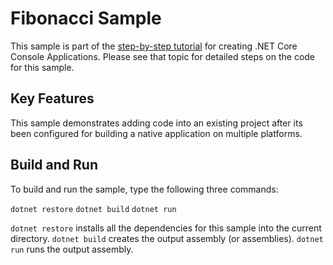 Fibonacci Sample
================

This sample is part of the [step-by-step tutorial](https://docs.microsoft.com/dotnet/articles/core/tutorials/using-with-xplat-cli)
for creating .NET Core Console Applications. Please see that topic for detailed steps on the code
for this sample.

Key Features
------------

This sample demonstrates adding code into an existing project after its been configured for building
a native application on multiple platforms.

Build and Run
-------------

To build and run the sample, type the following three commands:

`dotnet restore`
`dotnet build`
`dotnet run`

`dotnet restore` installs all the dependencies for this sample into the current directory.
`dotnet build` creates the output assembly (or assemblies).
`dotnet run` runs the output assembly.
